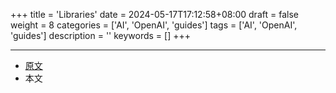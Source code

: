 +++
title = 'Libraries'
date = 2024-05-17T17:12:58+08:00
draft = false
weight = 8
categories = ['AI', 'OpenAI', 'guides']
tags = ['AI', 'OpenAI', 'guides']
description = ''
keywords = []
+++

---

- [原文](https://platform.openai.com/docs/libraries)
- 本文
    <!-- - [博客 - 从零开始学AI](...) -->
    <!-- - [公众号 - 从零开始学AI](...) -->
    <!-- - [CSDN - 从零开始学AI](...) -->
    <!-- - [掘金 - 从零开始学AI](...) -->
    <!-- - [知乎 - 从零开始学AI](...) -->
    <!-- - [阿里云 - 从零开始学AI](...) -->
    <!-- - [腾讯云 - 从零开始学AI](...) -->
